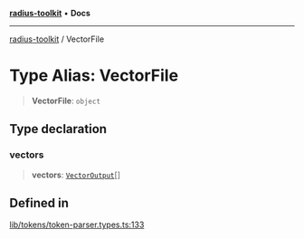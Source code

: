 [**radius-toolkit**](../README.md) • **Docs**

***

[radius-toolkit](../globals.md) / VectorFile

# Type Alias: VectorFile

> **VectorFile**: `object`

## Type declaration

### vectors

> **vectors**: [`VectorOutput`](VectorOutput.md)[]

## Defined in

[lib/tokens/token-parser.types.ts:133](https://github.com/rangle/radius-token-tango/blob/5b6e6f5adbda55f8c41a4c8308d1d8885a9b9a2f/packages/radius-toolkit/src/lib/tokens/token-parser.types.ts#L133)
